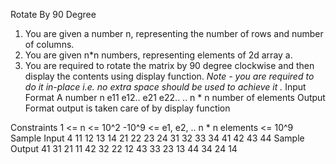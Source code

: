 
Rotate By 90 Degree

1. You are given a number n, representing the number of rows and number of columns.
2. You are given n*n numbers, representing elements of 2d array a.
3. You are required to rotate the matrix by 90 degree clockwise and then display the contents using display function.
*Note - you are required to do it in-place i.e. no extra space should be used to achieve it .*
Input Format
A number n
e11
e12..
e21
e22..
.. n * n number of elements
Output Format
output is taken care of by display function

Constraints
1 <= n <= 10^2
-10^9 <= e1, e2, .. n * n elements <= 10^9
Sample Input
4
11
12
13
14
21
22
23
24
31
32
33
34
41
42
43
44
Sample Output
41 31 21 11
42 32 22 12
43 33 23 13
44 34 24 14
